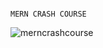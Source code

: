                                                                                                                     MERN CRASH COURSE


![merncrashcourse](https://github.com/user-attachments/assets/c508076c-a3cf-45ec-a9ad-ca17b8c377ae)
